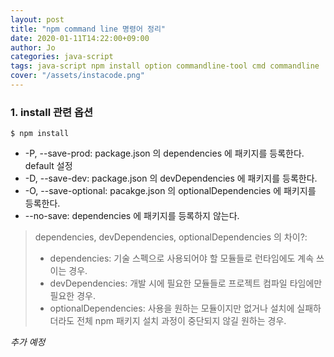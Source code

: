 ```yaml
---
layout: post
title: "npm command line 명령어 정리"
date: 2020-01-11T14:22:00+09:00
author: Jo
categories: java-script
tags: java-script npm install option commandline-tool cmd commandline
cover: "/assets/instacode.png"
---
```


### 1. install 관련 옵션
~~~
$ npm install
~~~  
* -P, --save-prod: package.json 의 dependencies 에 패키지를 등록한다. default 설정  
* -D, --save-dev: package.json 의 devDependencies 에 패키지를 등록한다.  
* -O, --save-optional: pacakge.json 의 optionalDependencies 에 패키지를 등록한다.  
* --no-save: dependencies 에 패키지를 등록하지 않는다.
  
> dependencies, devDependencies, optionalDependencies 의 차이?:  
> * dependencies: 기술 스펙으로 사용되어야 할 모듈들로 런타임에도 계속 쓰이는 경우.  
> * devDependencies: 개발 시에 필요한 모듈들로 프로젝트 컴파일 타임에만 필요한 경우.  
> * optionalDependencies: 사용을 원하는 모듈이지만 없거나 설치에 실패하더라도 전체 npm 패키지 설치 과정이 중단되지 않길 원하는 경우.  
  
*추가 예정*
